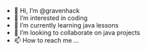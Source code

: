 - 👋 Hi, I’m @gravenhack
- 👀 I’m interested in coding
- 🌱 I’m currently learning java lessons
- 💞️ I’m looking to collaborate on java projects
- 📫 How to reach me ...

<!---
gravenhack/gravenhack is a ✨ special ✨ repository because its `README.md` (this file) appears on your GitHub profile.
You can click the Preview link to take a look at your changes.
--->
